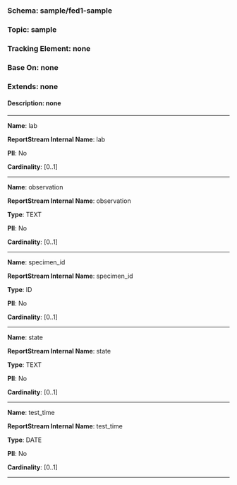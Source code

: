 
### Schema: sample/fed1-sample
### Topic: sample
### Tracking Element: none
### Base On: none
### Extends: none
#### Description: none

---

**Name**: lab

**ReportStream Internal Name**: lab

**PII**: No

**Cardinality**: [0..1]

---

**Name**: observation

**ReportStream Internal Name**: observation

**Type**: TEXT

**PII**: No

**Cardinality**: [0..1]

---

**Name**: specimen_id

**ReportStream Internal Name**: specimen_id

**Type**: ID

**PII**: No

**Cardinality**: [0..1]

---

**Name**: state

**ReportStream Internal Name**: state

**Type**: TEXT

**PII**: No

**Cardinality**: [0..1]

---

**Name**: test_time

**ReportStream Internal Name**: test_time

**Type**: DATE

**PII**: No

**Cardinality**: [0..1]

---
